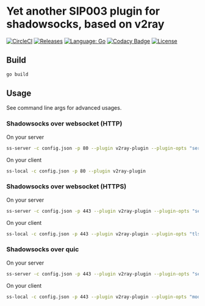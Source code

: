 # Yet another SIP003 plugin for shadowsocks, based on v2ray

[![CircleCI](https://circleci.com/gh/shadowsocks/v2ray-plugin.svg?style=svg)](https://circleci.com/gh/shadowsocks/v2ray-plugin)
[![Releases](https://img.shields.io/github/downloads/shadowsocks/v2ray-plugin/total.svg)](https://github.com/shadowsocks/v2ray-plugin/releases)
[![Language: Go](https://img.shields.io/github/languages/top/shadowsocks/v2ray-plugin.svg)](https://github.com/shadowsocks/v2ray-plugin/search?l=go)
[![Codacy Badge](https://api.codacy.com/project/badge/Grade/5551969afc234e449a91cd2ea491dce5)](https://www.codacy.com/app/shadowsocks/v2ray-plugin?utm_source=github.com&amp;utm_medium=referral&amp;utm_content=shadowsocks/v2ray-plugin&amp;utm_campaign=Badge_Grade)
[![License](https://img.shields.io/github/license/shadowsocks/v2ray-plugin.svg)](LICENSE)

## Build

```sh
go build
```

## Usage

See command line args for advanced usages.

### Shadowsocks over websocket (HTTP)

On your server

```sh
ss-server -c config.json -p 80 --plugin v2ray-plugin --plugin-opts "server"
```

On your client

```sh
ss-local -c config.json -p 80 --plugin v2ray-plugin
```

### Shadowsocks over websocket (HTTPS)

On your server

```sh
ss-server -c config.json -p 443 --plugin v2ray-plugin --plugin-opts "server;tls"
```

On your client

```sh
ss-local -c config.json -p 443 --plugin v2ray-plugin --plugin-opts "tls"
```

### Shadowsocks over quic

On your server

```sh
ss-server -c config.json -p 443 --plugin v2ray-plugin --plugin-opts "server;mode=quic"
```

On your client

```sh
ss-local -c config.json -p 443 --plugin v2ray-plugin --plugin-opts "mode=quic"
```
